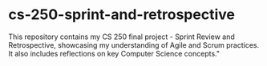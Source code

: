 # cs-250-sprint-and-retrospective
This repository contains my CS 250 final project - Sprint Review and Retrospective, showcasing my understanding of Agile and Scrum practices. It also includes reflections on key Computer Science concepts."
